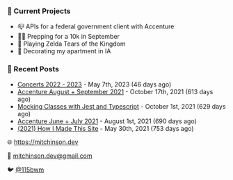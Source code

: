 ### 📌 Current Projects
- 📪 APIs for a federal government client with Accenture
- 🏃🏼 Prepping for a 10k in September
- 👾 Playing Zelda Tears of the Kingdom
- 🏡 Decorating my apartment in IA

### 📝 Recent Posts

- [Concerts 2022 - 2023](https://blog.mitchinson.dev/concerts-2023) - May 7th, 2023 (46 days ago)
- [Accenture August + September 2021](https://blog.mitchinson.dev/pillar/aug-sep-21) - October 17th, 2021 (613 days ago)
- [Mocking Classes with Jest and Typescript](https://blog.mitchinson.dev/jest-typescript-mocks) - October 1st, 2021 (629 days ago)
- [Accenture June + July 2021](https://blog.mitchinson.dev/pillar/june-july-21) - August 1st, 2021 (690 days ago)
- [(2021) How I Made This Site](https://blog.mitchinson.dev/About-This-Site) - May 30th, 2021 (753 days ago)

🌐 https://mitchinson.dev

💌 mitchinson.dev@gmail.com

🐦 [@115bwm](https://twitter.com/115bwm)